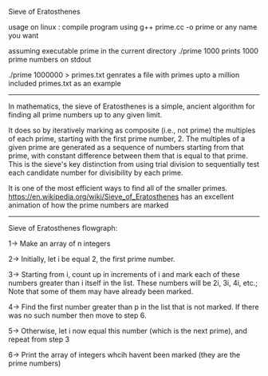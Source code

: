 
Sieve of Eratosthenes

usage on linux :
  compile program using
  g++ prime.cc -o prime or any name you want

  assuming executable prime in the current directory
  ./prime 1000 prints 1000 prime numbers on stdout
  
  ./prime 1000000 > primes.txt genrates a file with primes upto a million
    included primes.txt as an example

----------------------------------------

In mathematics, the sieve of Eratosthenes is a simple,
ancient algorithm for finding all prime numbers up to any given limit.

It does so by iteratively marking as composite (i.e., not prime) the multiples of each prime, starting with the first prime number, 2.
The multiples of a given prime are generated as a sequence of numbers starting from that prime, with
constant difference between them that is equal to that prime. This is the sieve's key distinction from using trial division to sequentially
test each candidate number for divisibility by each prime.

It is one of the most efficient ways to find all of the smaller primes.
https://en.wikipedia.org/wiki/Sieve_of_Eratosthenes
has an excellent animation of how the prime numbers are marked

-----------------------------------------

Sieve of Eratosthenes flowgraph:

1->  Make an array of n integers

2->  Initially, let i be equal 2, the first prime number.

3->  Starting from i, count up in increments of i and mark each of these numbers greater than i itself in the list. These numbers will be 2i, 3i, 4i, etc.;
      Note that some of them may have already been marked.

4->  Find the first number greater than p in the list that is not marked.
      If there was no such number then move to step 6.

5->  Otherwise, let i now equal this number (which is the next prime), and repeat from step 3

6-> Print the array of integers whcih havent been marked  (they are the prime numbers)
